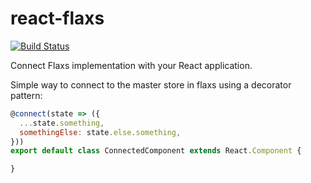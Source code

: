 # react-flaxs

[![Build Status](https://travis-ci.org/jcperez-ch/react-flaxs.svg?branch=master)](https://travis-ci.org/jcperez-ch/react-flaxs)

Connect Flaxs implementation with your React application.

Simple way to connect to the master store in flaxs using a decorator pattern:

```javascript
@connect(state => ({
  ...state.something,
  somethingElse: state.else.something,
}))
export default class ConnectedComponent extends React.Component {

}
```
